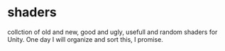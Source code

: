 # shaders
collction of old and new, good and ugly, usefull and random shaders for Unity. One day I will organize and sort this, I promise.
